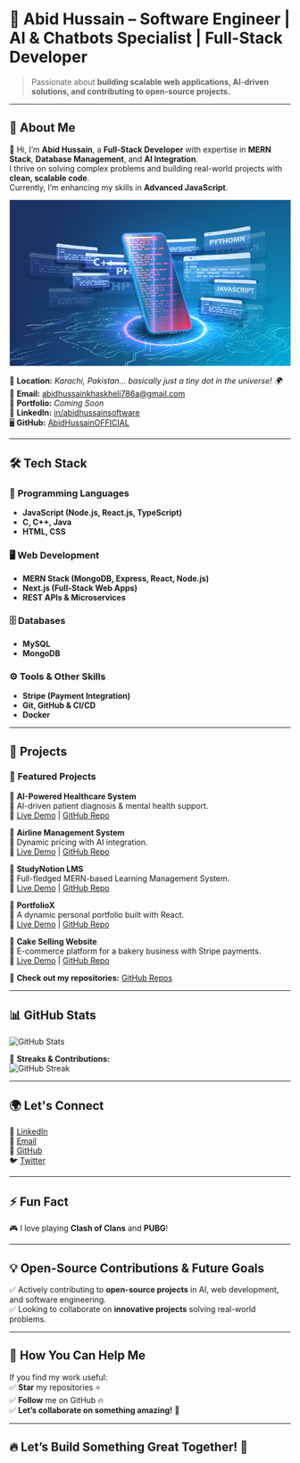 # 🚀 Abid Hussain – **Software Engineer | AI & Chatbots Specialist | Full-Stack Developer**  

> Passionate about **building scalable web applications, AI-driven solutions, and contributing to open-source projects.**  

---

## 🌟 **About Me**  
👋 Hi, I’m **Abid Hussain**, a **Full-Stack Developer** with expertise in **MERN Stack**, **Database Management**, and **AI Integration**.  
I thrive on solving complex problems and building real-world projects with **clean, scalable code**.  
Currently, I’m enhancing my skills in **Advanced JavaScript**.  

<p align="center">
  <img src="https://github.com/AbidHussainOFFICIAL/AbidHussainOFFICIAL/blob/main/assets/banner.png.jpg" alt="Custom Banner">
</p>


📍 **Location:** *Karachi, Pakistan... basically just a tiny dot in the universe! 🌍*  
📧 **Email:** [abidhussainkhaskheli786a@gmail.com](mailto:abidhussainkhaskheli786a@gmail.com)  
🔗 **Portfolio:** *Coming Soon*  
💼 **LinkedIn:** [in/abidhussainsoftware](https://www.linkedin.com/in/abidhussainsoftware)  
🖥️ **GitHub:** [AbidHussainOFFICIAL](https://github.com/AbidHussainOFFICIAL)  

---

## 🛠 **Tech Stack**  

### 🚀 **Programming Languages**  
- **JavaScript (Node.js, React.js, TypeScript)**  
- **C, C++, Java**  
- **HTML, CSS**  

### 🖥️ **Web Development**  
- **MERN Stack (MongoDB, Express, React, Node.js)**  
- **Next.js (Full-Stack Web Apps)**  
- **REST APIs & Microservices**  

### 🗄️ **Databases**  
- **MySQL**  
- **MongoDB**  

### ⚙️ **Tools & Other Skills**  
- **Stripe (Payment Integration)**  
- **Git, GitHub & CI/CD**  
- **Docker**  

---

## 🚀 **Projects**  

### 📌 **Featured Projects**  

🔹 **AI-Powered Healthcare System**  
🚀 AI-driven patient diagnosis & mental health support.  
🔗 [Live Demo](#) | [GitHub Repo](#)  

🔹 **Airline Management System**  
🚀 Dynamic pricing with AI integration.  
🔗 [Live Demo](#) | [GitHub Repo](#)  

🔹 **StudyNotion LMS**  
🚀 Full-fledged MERN-based Learning Management System.  
🔗 [Live Demo](#) | [GitHub Repo](#)  

🔹 **PortfolioX**  
🚀 A dynamic personal portfolio built with React.  
🔗 [Live Demo](#) | [GitHub Repo](#)  

🔹 **Cake Selling Website**  
🚀 E-commerce platform for a bakery business with Stripe payments.  
🔗 [Live Demo](#) | [GitHub Repo](#)  

📌 **Check out my repositories:** [GitHub Repos](https://github.com/AbidHussainOFFICIAL)  

---

## 📊 **GitHub Stats**  

![GitHub Stats](https://github-readme-stats.vercel.app/api?username=AbidHussainOFFICIAL&show_icons=true&hide_title=true&theme=radical)  

📌 **Streaks & Contributions:**  
![GitHub Streak](https://github-readme-streak-stats.herokuapp.com/?user=AbidHussainOFFICIAL&theme=radical)  

---

## 🌍 **Let's Connect**  

🔗 [LinkedIn](https://www.linkedin.com/in/abidhussainsoftware)  
📧 [Email](mailto:abidhussainkhaskheli786a@gmail.com)  
🚀 [GitHub](https://github.com/AbidHussainOFFICIAL)  
🐦 [Twitter](https://twitter.com/AbidHussainOFF)  

---

## ⚡ **Fun Fact**  
🎮 I love playing **Clash of Clans** and **PUBG**!  

---

## 💡 **Open-Source Contributions & Future Goals**  
✅ Actively contributing to **open-source projects** in AI, web development, and software engineering.  
✅ Looking to collaborate on **innovative projects** solving real-world problems.  

---

## 🎯 **How You Can Help Me**  
If you find my work useful:  
✅ **Star** my repositories ⭐  
✅ **Follow** me on GitHub 🔥  
✅ **Let’s collaborate on something amazing!** 🚀  

---

## 🔥 **Let’s Build Something Great Together!** 🚀  
